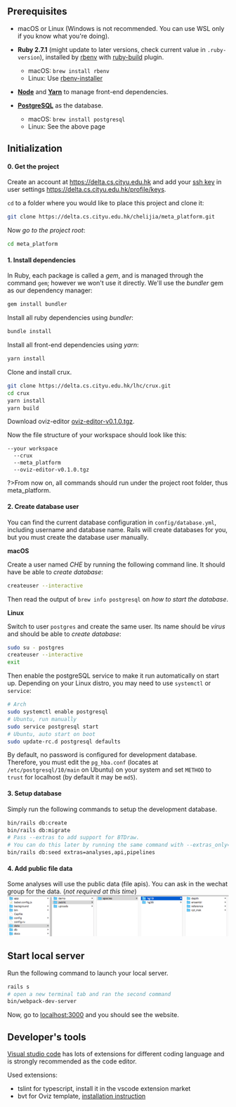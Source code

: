 ## Prerequisites

- macOS or Linux (Windows is not recommended. You can use WSL only if you know what you're doing).

- __Ruby 2.7.1__ (might update to later versions, check current value in `.ruby-version`), installed by [rbenv](https://github.com/rbenv/rbenv) with [ruby-build](https://github.com/rbenv/ruby-build) plugin.
  - macOS: `brew install rbenv`
  - Linux: Use [rbenv-installer](https://github.com/rbenv/rbenv-installer)
- __[Node](https://nodejs.org/en/download/package-manager/)__ and __[Yarn](https://yarnpkg.com/en/docs/install)__ to manage front-end dependencies.
- __[PostgreSQL](https://www.postgresql.org/download/)__ as the database.
  - macOS: `brew install postgresql`
  - Linux: See the above page

## Initialization

#### 0. Get the project

Create an account at https://delta.cs.cityu.edu.hk and add your [ssh key](https://help.github.com/articles/generating-a-new-ssh-key-and-adding-it-to-the-ssh-agent/) in user settings https://delta.cs.cityu.edu.hk/profile/keys.

`cd` to a folder where you would like to place this project and clone it:

```bash
git clone https://delta.cs.cityu.edu.hk/chelijia/meta_platform.git
```

Now _go to the project root_:

```bash
cd meta_platform
```

#### 1. Install dependencies

In Ruby, each package is called a _gem_, and is managed through the command `gem`; however we won't use it directly.
We'll use the _bundler_ gem as our dependency manager:

```bash
gem install bundler
```

Install all ruby dependencies using _bundler_:

```bash
bundle install
```

Install all front-end dependencies using _yarn_:

```bash
yarn install
```

Clone and install crux.

```bash
git clone https://delta.cs.cityu.edu.hk/lhc/crux.git
cd crux
yarn install
yarn build
```

Download oviz-editor [oviz-editor-v0.1.0.tgz](https://delta.cs.cityu.edu.hk/lhc/oviz-editor/-/tags).

Now the file structure of your workspace should look like this:
```
--your workspace
  --crux
  --meta_platform
  --oviz-editor-v0.1.0.tgz

```

?>From now on, all commands should run under the project root folder, thus meta_platform.


#### 2. Create database user

You can find the current database configuration in `config/database.yml`, including username and database name.
Rails will create databases for you, but you must create the database user manually.

__macOS__

Create a user named _CHE_ by running the following command line. It should have be able to _create database_:

```bash
createuser --interactive
```

Then read the output of  `brew info postgresql` on _how to start the database_.

__Linux__

Switch to user `postgres` and create the same user. Its name should be _virus_ and should be able to _create database_:

```bash
sudo su - postgres
createuser --interactive
exit
```

Then enable the postgreSQL service to make it run automatically on start up.
Depending on your Linux distro, you may need to use `systemctl` or `service`:

```bash
# Arch
sudo systemctl enable postgresql
# Ubuntu, run manually
sudo service postgresql start
# Ubuntu, auto start on boot
sudo update-rc.d postgresql defaults
```

By default, no password is configured for development database. Therefore, you must edit the `pg_hba.conf`
(locates at `/etc/postgresql/10/main` on Ubuntu) on your system and set `METHOD` to `trust` for localhost
(by default it may be `md5`).


#### 3. Setup database

Simply run the following commands to setup the development database.

```bash
bin/rails db:create
bin/rails db:migrate
# Pass --extras to add support for BTDraw.
# You can do this later by running the same command with --extras_only=yes.
bin/rails db:seed extras=analyses,api,pipelines
```

#### 4. Add public file data

Some analyses will use the public data (file apis). You can ask in the wechat group for the data. (_not required at this time_)
![file structure](./_images/api_file_structure.png)

## Start local server

Run the following command to launch your local server.

```bash
rails s
# open a new terminal tab and ran the second command
bin/webpack-dev-server
```

Now, go to [localhost:3000](localhost:3000) and you should see the website.

## Developer's tools

[Visual studio code](https://code.visualstudio.com/) has lots of extensions for different coding language and is strongly recommended as the code editor. 

Used extensions:
- tslint for typescript, install it in the vscode extension market
- bvt for Oviz template, [installation instruction](https://docs.oviz.org/#/get-started?id=vscode-plugin) 



